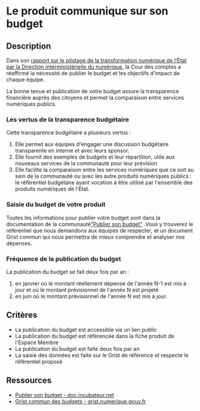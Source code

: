 # Le produit communique sur son budget

## Description

Dans son [rapport sur le pilotage de la transformation numérique de
l’État par la Direction interministérielle du
numérique](https://www.ccomptes.fr/fr/publications/le-pilotage-de-la-transformation-numerique-de-letat-par-la-direction),
la Cour des comptes a réaffirmé la nécessité de publier le budget et
les objectifs d'impact de chaque équipe.

La bonne tenue et publication de votre budget assure la transparence
financière auprès des citoyens et permet la comparaison entre services
numériques publics.

### Les vertus de la transparence budgétaire

Cette transparence budgétaire a plusieurs vertus :

1. Elle permet aux équipes d'engager une discussion budgétaire transparente en
interne et avec leurs sponsor.
2. Elle fournit des exemples de budgets et leur répartition, utile aux nouveaux
services de la communauté pour leur prévision 
3. Elle facilite la comparaison entre les services numériques que ce soit au
sein de la communauté ou avec les autre produits numériques publics : le
référentiel budgétaire ayant vocation à être utilisé par l'ensemble des produits
numériques de l'Etat.
   
### Saisie du budget de votre produit

Toutes les informations pour publier votre budget sont dans la documentation de
la communauté["Publier son budget"](https://doc.incubateur.net/communaute/gerer-son-produit/les-standards/transparence/publier-son-budget)
.Vous y trouverez le référentiel
que nous demandons aux équipes de respecter, et un document Grist
commun qui nous permettra de mieux comprendre et analyser nos
dépenses.

### Fréquence de la publication du budget

La publication du budget se fait deux fois par an :

1. en janvier où le montant réellement dépensé de l'année N-1 est mis
   à jour et où le montant prévisionnel de l'année N est projeté
2. en juin où le montant prévisionnel de l'année N est mis à jour.

## Critères

- La publication du budget est accessible via un lien public
- La publication du budget est référencée dans la fiche produit de l'Espace Membre
- La publication du budget est faite deux fois par an
- La saisie des données est faite sur le Grist de référence et
  respecte le référentiel proposé

## Ressources

- [Publier son budget - doc.incubateur.net](https://doc.incubateur.net/communaute/gerer-son-produit/les-standards/transparence/publier-son-budget)
- [Grist commun des budgets - grist.numerique.gouv.fr](https://grist.numerique.gouv.fr/o/docs/fTjFnK7Bhvuo/Depenses-numeriques/p/1)
